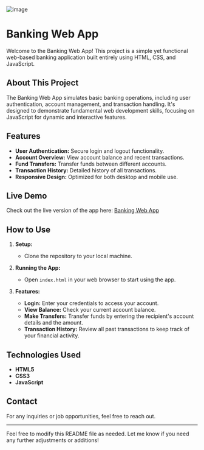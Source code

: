 ![image](https://github.com/Anastasios3/banking-web-app/assets/117446378/9c01e405-8c56-4f73-b3d3-3b4f1d24fdbb)

# Banking Web App

Welcome to the Banking Web App! This project is a simple yet functional web-based banking application built entirely using HTML, CSS, and JavaScript.

## About This Project

The Banking Web App simulates basic banking operations, including user authentication, account management, and transaction handling. It's designed to demonstrate fundamental web development skills, focusing on JavaScript for dynamic and interactive features.

## Features

- **User Authentication:** Secure login and logout functionality.
- **Account Overview:** View account balance and recent transactions.
- **Fund Transfers:** Transfer funds between different accounts.
- **Transaction History:** Detailed history of all transactions.
- **Responsive Design:** Optimized for both desktop and mobile use.

## Live Demo

Check out the live version of the app here: [Banking Web App](https://anastasios3.github.io/banking-web-app)

## How to Use

1. **Setup:**
   - Clone the repository to your local machine.

2. **Running the App:**
   - Open `index.html` in your web browser to start using the app.

3. **Features:**
   - **Login:** Enter your credentials to access your account.
   - **View Balance:** Check your current account balance.
   - **Make Transfers:** Transfer funds by entering the recipient's account details and the amount.
   - **Transaction History:** Review all past transactions to keep track of your financial activity.

## Technologies Used

- **HTML5**
- **CSS3**
- **JavaScript**

## Contact

For any inquiries or job opportunities, feel free to reach out.

---

Feel free to modify this README file as needed. Let me know if you need any further adjustments or additions!
